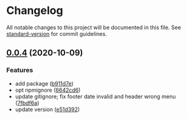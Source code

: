 # Changelog

All notable changes to this project will be documented in this file. See [standard-version](https://github.com/conventional-changelog/standard-version) for commit guidelines.

## [0.0.4](https://github.com/MatchaDog/dumi-theme-hans/compare/6642cd67b9e5e5162d4528079c3503a1739b7b2d...v0.0.4) (2020-10-09)


### Features

* add package ([b911d7e](https://github.com/MatchaDog/dumi-theme-hans/commit/b911d7e7a5801d5968fd9a1bf5c77aeab4bde852))
* opt npmignore ([6642cd6](https://github.com/MatchaDog/dumi-theme-hans/commit/6642cd67b9e5e5162d4528079c3503a1739b7b2d))
* update gitignore; fix footer date invalid and header wrong menu ([7fbdf6a](https://github.com/MatchaDog/dumi-theme-hans/commit/7fbdf6ad3c3ad0f2b80a378887aca2bffbbfb479))
* update version ([e51d392](https://github.com/MatchaDog/dumi-theme-hans/commit/e51d39290f49863701c4ef709f9d727f17b68da2))
